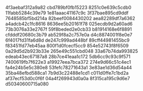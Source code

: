 4f3aebaf312a9a82
cbd789bf0fb15223
8251c0e639c5cdb0
11fabb5284c39e79
1e81aaac41167c9c
3f37bae895cd9ddf
7648585bf5bd214a
82beef0084430202
aea82289df7a6362
a4adcb42c1fc8616
8636ee5b20161f78
025ecdb9d2a60ad6
73b3076a33e2767f
59f8beded2e0cb33
b81914168e6f8891
cfdddf20680c3b79
ab529f8a2c757e0a
d4c8874001f8e0e7
6f4017fd31fa6d8d
de247c999ad448bf
89cff44981455bc9
f83451fd77eb45aa
800f1d0fcecf5cc9
854e52743f8f6509
0a29d5d2b923b33e
265e49c551cbd048
33a67b74da993825
edeab43ec67187a8
28b7ce41eaa1c172
5db6cc9c93c9f571
7400619fb7f622e3
a19927eea7bca372
274e9d66c51c4ec1
fa4e24b5e5c380e8
53fefc78271643a1
3e83ae1d36d54a44
35ba48efbd588ca1
7b9d3c22488e1cd1
c011d0ffe7c1bd2a
af37ecf53d0c0f6f
04a4f269943d0a0a
8f315ca195c9d6e7
d50340600715a080
